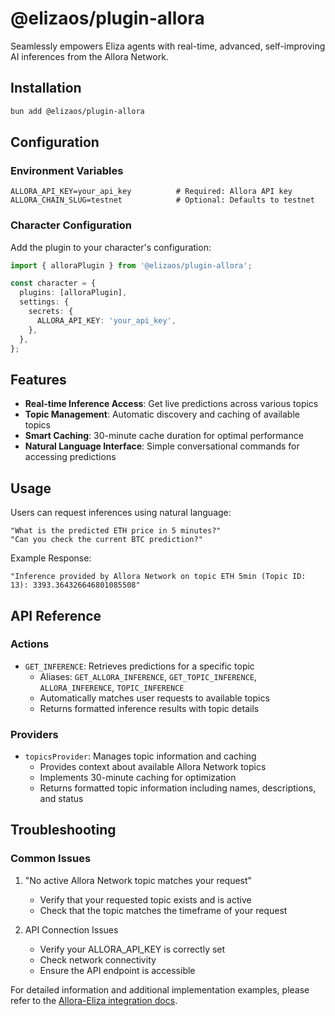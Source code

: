 # @elizaos/plugin-allora

Seamlessly empowers Eliza agents with real-time, advanced, self-improving AI inferences from the Allora Network.

## Installation

```bash
bun add @elizaos/plugin-allora
```

## Configuration

### Environment Variables

```env
ALLORA_API_KEY=your_api_key          # Required: Allora API key
ALLORA_CHAIN_SLUG=testnet            # Optional: Defaults to testnet
```

### Character Configuration

Add the plugin to your character's configuration:

```typescript
import { alloraPlugin } from '@elizaos/plugin-allora';

const character = {
  plugins: [alloraPlugin],
  settings: {
    secrets: {
      ALLORA_API_KEY: 'your_api_key',
    },
  },
};
```

## Features

- **Real-time Inference Access**: Get live predictions across various topics
- **Topic Management**: Automatic discovery and caching of available topics
- **Smart Caching**: 30-minute cache duration for optimal performance
- **Natural Language Interface**: Simple conversational commands for accessing predictions

## Usage

Users can request inferences using natural language:

```plaintext
"What is the predicted ETH price in 5 minutes?"
"Can you check the current BTC prediction?"
```

Example Response:

```plaintext
"Inference provided by Allora Network on topic ETH 5min (Topic ID: 13): 3393.364326646801085508"
```

## API Reference

### Actions

- `GET_INFERENCE`: Retrieves predictions for a specific topic
  - Aliases: `GET_ALLORA_INFERENCE`, `GET_TOPIC_INFERENCE`, `ALLORA_INFERENCE`, `TOPIC_INFERENCE`
  - Automatically matches user requests to available topics
  - Returns formatted inference results with topic details

### Providers

- `topicsProvider`: Manages topic information and caching
  - Provides context about available Allora Network topics
  - Implements 30-minute caching for optimization
  - Returns formatted topic information including names, descriptions, and status

## Troubleshooting

### Common Issues

1. "No active Allora Network topic matches your request"

   - Verify that your requested topic exists and is active
   - Check that the topic matches the timeframe of your request

2. API Connection Issues
   - Verify your ALLORA_API_KEY is correctly set
   - Check network connectivity
   - Ensure the API endpoint is accessible

For detailed information and additional implementation examples, please refer to the [Allora-Eliza integration docs](https://docs.allora.network/marketplace/integrations/eliza-os/implementation).
